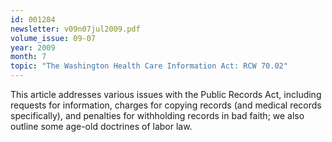 ```yaml
---
id: 001284
newsletter: v09n07jul2009.pdf
volume_issue: 09-07
year: 2009
month: 7
topic: "The Washington Health Care Information Act: RCW 70.02"
---
```


This article addresses various issues with the Public Records Act, including requests for information, charges for copying records (and medical records specifically), and penalties for withholding records in bad faith; we also outline some age-old doctrines of labor law.